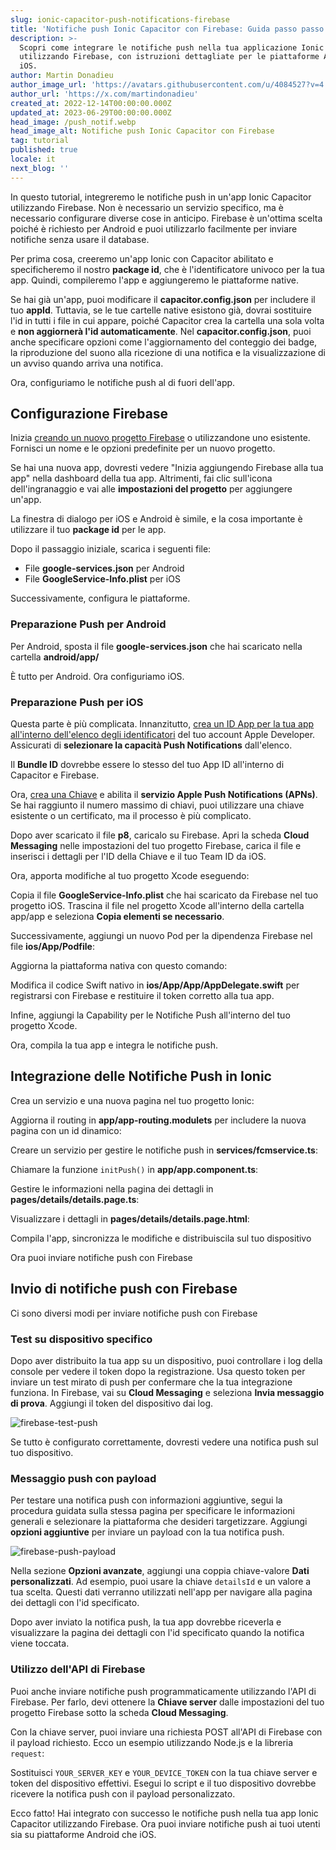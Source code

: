 ```yaml
---
slug: ionic-capacitor-push-notifications-firebase
title: 'Notifiche push Ionic Capacitor con Firebase: Guida passo passo'
description: >-
  Scopri come integrare le notifiche push nella tua applicazione Ionic Capacitor
  utilizzando Firebase, con istruzioni dettagliate per le piattaforme Android e
  iOS.
author: Martin Donadieu
author_image_url: 'https://avatars.githubusercontent.com/u/4084527?v=4'
author_url: 'https://x.com/martindonadieu'
created_at: 2022-12-14T00:00:00.000Z
updated_at: 2023-06-29T00:00:00.000Z
head_image: /push_notif.webp
head_image_alt: Notifiche push Ionic Capacitor con Firebase
tag: tutorial
published: true
locale: it
next_blog: ''
---
```


In questo tutorial, integreremo le notifiche push in un'app Ionic Capacitor utilizzando Firebase. Non è necessario un servizio specifico, ma è necessario configurare diverse cose in anticipo. Firebase è un'ottima scelta poiché è richiesto per Android e puoi utilizzarlo facilmente per inviare notifiche senza usare il database.

Per prima cosa, creeremo un'app Ionic con Capacitor abilitato e specificheremo il nostro **package id**, che è l'identificatore univoco per la tua app. Quindi, compileremo l'app e aggiungeremo le piattaforme native.

Se hai già un'app, puoi modificare il **capacitor.config.json** per includere il tuo **appId**. Tuttavia, se le tue cartelle native esistono già, dovrai sostituire l'id in tutti i file in cui appare, poiché Capacitor crea la cartella una sola volta e **non aggiornerà l'id automaticamente**. Nel **capacitor.config.json**, puoi anche specificare opzioni come l'aggiornamento del conteggio dei badge, la riproduzione del suono alla ricezione di una notifica e la visualizzazione di un avviso quando arriva una notifica.

Ora, configuriamo le notifiche push al di fuori dell'app.

## Configurazione Firebase

Inizia [creando un nuovo progetto Firebase](https://firebase.google.com/) o utilizzandone uno esistente. Fornisci un nome e le opzioni predefinite per un nuovo progetto.

Se hai una nuova app, dovresti vedere "Inizia aggiungendo Firebase alla tua app" nella dashboard della tua app. Altrimenti, fai clic sull'icona dell'ingranaggio e vai alle **impostazioni del progetto** per aggiungere un'app.

La finestra di dialogo per iOS e Android è simile, e la cosa importante è utilizzare il tuo **package id** per le app.

Dopo il passaggio iniziale, scarica i seguenti file:

- File **google-services.json** per Android
- File **GoogleService-Info.plist** per iOS

Successivamente, configura le piattaforme.

### Preparazione Push per Android

Per Android, sposta il file **google-services.json** che hai scaricato nella cartella **android/app/**

È tutto per Android. Ora configuriamo iOS.

### Preparazione Push per iOS

Questa parte è più complicata. Innanzitutto, [crea un ID App per la tua app all'interno dell'elenco degli identificatori](https://developer.apple.com/account/resources/identifiers/list/) del tuo account Apple Developer. Assicurati di **selezionare la capacità Push Notifications** dall'elenco.

Il **Bundle ID** dovrebbe essere lo stesso del tuo App ID all'interno di Capacitor e Firebase.

Ora, [crea una Chiave](https://developer.apple.com/account/resources/authkeys/list/) e abilita il **servizio Apple Push Notifications (APNs)**. Se hai raggiunto il numero massimo di chiavi, puoi utilizzare una chiave esistente o un certificato, ma il processo è più complicato.

Dopo aver scaricato il file **p8**, caricalo su Firebase. Apri la scheda **Cloud Messaging** nelle impostazioni del tuo progetto Firebase, carica il file e inserisci i dettagli per l'ID della Chiave e il tuo Team ID da iOS.

Ora, apporta modifiche al tuo progetto Xcode eseguendo:

Copia il file **GoogleService-Info.plist** che hai scaricato da Firebase nel tuo progetto iOS. Trascina il file nel progetto Xcode all'interno della cartella app/app e seleziona **Copia elementi se necessario**.

Successivamente, aggiungi un nuovo Pod per la dipendenza Firebase nel file **ios/App/Podfile**:

Aggiorna la piattaforma nativa con questo comando:

Modifica il codice Swift nativo in **ios/App/App/AppDelegate.swift** per registrarsi con Firebase e restituire il token corretto alla tua app.

Infine, aggiungi la Capability per le Notifiche Push all'interno del tuo progetto Xcode.

Ora, compila la tua app e integra le notifiche push.

## Integrazione delle Notifiche Push in Ionic

Crea un servizio e una nuova pagina nel tuo progetto Ionic:

Aggiorna il routing in **app/app-routing.modulets** per includere la nuova pagina con un id dinamico:

Creare un servizio per gestire le notifiche push in **services/fcmservice.ts**:

Chiamare la funzione `initPush()` in **app/app.component.ts**:

Gestire le informazioni nella pagina dei dettagli in **pages/details/details.page.ts**:

Visualizzare i dettagli in **pages/details/details.page.html**:

Compila l'app, sincronizza le modifiche e distribuiscila sul tuo dispositivo

Ora puoi inviare notifiche push con Firebase

## Invio di notifiche push con Firebase

Ci sono diversi modi per inviare notifiche push con Firebase

### Test su dispositivo specifico

Dopo aver distribuito la tua app su un dispositivo, puoi controllare i log della console per vedere il token dopo la registrazione. Usa questo token per inviare un test mirato di push per confermare che la tua integrazione funziona. In Firebase, vai su **Cloud Messaging** e seleziona **Invia messaggio di prova**. Aggiungi il token del dispositivo dai log.

![firebase-test-push](/firebase-test-push.webp)

Se tutto è configurato correttamente, dovresti vedere una notifica push sul tuo dispositivo.

### Messaggio push con payload

Per testare una notifica push con informazioni aggiuntive, segui la procedura guidata sulla stessa pagina per specificare le informazioni generali e selezionare la piattaforma che desideri targetizzare. Aggiungi **opzioni aggiuntive** per inviare un payload con la tua notifica push.

![firebase-push-payload](/firebase-push-payload.webp)

Nella sezione **Opzioni avanzate**, aggiungi una coppia chiave-valore **Dati personalizzati**. Ad esempio, puoi usare la chiave `detailsId` e un valore a tua scelta. Questi dati verranno utilizzati nell'app per navigare alla pagina dei dettagli con l'id specificato.

Dopo aver inviato la notifica push, la tua app dovrebbe riceverla e visualizzare la pagina dei dettagli con l'id specificato quando la notifica viene toccata.

### Utilizzo dell'API di Firebase

Puoi anche inviare notifiche push programmaticamente utilizzando l'API di Firebase. Per farlo, devi ottenere la **Chiave server** dalle impostazioni del tuo progetto Firebase sotto la scheda **Cloud Messaging**.

Con la chiave server, puoi inviare una richiesta POST all'API di Firebase con il payload richiesto. Ecco un esempio utilizzando Node.js e la libreria `request`:

Sostituisci `YOUR_SERVER_KEY` e `YOUR_DEVICE_TOKEN` con la tua chiave server e token del dispositivo effettivi. Esegui lo script e il tuo dispositivo dovrebbe ricevere la notifica push con il payload personalizzato.

Ecco fatto! Hai integrato con successo le notifiche push nella tua app Ionic Capacitor utilizzando Firebase. Ora puoi inviare notifiche push ai tuoi utenti sia su piattaforme Android che iOS.